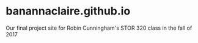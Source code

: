 # banannaclaire.github.io
Our final project site for Robin Cunningham's STOR 320 class in the fall of 2017
